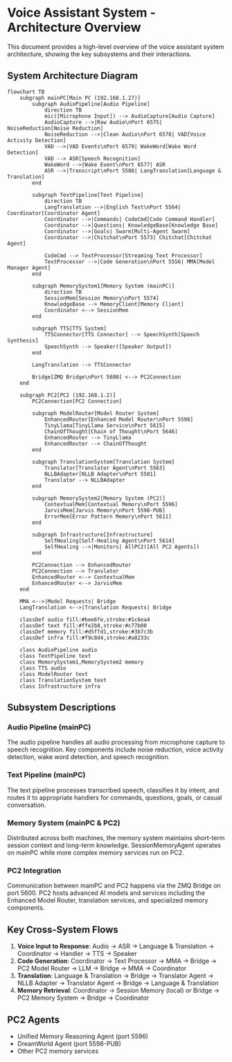 # Voice Assistant System - Architecture Overview

This document provides a high-level overview of the voice assistant system architecture, showing the key subsystems and their interactions.

## System Architecture Diagram

```mermaid
flowchart TB
    subgraph mainPC[Main PC (192.168.1.27)]
        subgraph AudioPipeline[Audio Pipeline]
            direction TB
            mic([Microphone Input]) --> AudioCapture[Audio Capture]
            AudioCapture -->|Raw Audio\nPort 6575| NoiseReduction[Noise Reduction]
            NoiseReduction -->|Clean Audio\nPort 6578| VAD[Voice Activity Detection]
            VAD -->|VAD Events\nPort 6579| WakeWord[Wake Word Detection]
            VAD --> ASR[Speech Recognition]
            WakeWord -->|Wake Event\nPort 6577| ASR
            ASR -->|Transcript\nPort 5580| LangTranslation[Language & Translation]
        end

        subgraph TextPipeline[Text Pipeline]
            direction TB
            LangTranslation -->|English Text\nPort 5564| Coordinator[Coordinator Agent]
            Coordinator -->|Commands| CodeCmd[Code Command Handler]
            Coordinator -->|Questions| KnowledgeBase[Knowledge Base]
            Coordinator -->|Goals| Swarm[Multi-Agent Swarm]
            Coordinator -->|Chitchat\nPort 5573| Chitchat[Chitchat Agent]

            CodeCmd --> TextProcessor[Streaming Text Processor]
            TextProcessor -->|Code Generation\nPort 5556| MMA[Model Manager Agent]
        end

        subgraph MemorySystem1[Memory System (mainPC)]
            direction TB
            SessionMem[Session Memory\nPort 5574]
            KnowledgeBase --> MemoryClient[Memory Client]
            Coordinator <--> SessionMem
        end

        subgraph TTS[TTS System]
            TTSConnector[TTS Connector] --> SpeechSynth[Speech Synthesis]
            SpeechSynth --> Speaker([Speaker Output])
        end

        LangTranslation --> TTSConnector

        Bridge[ZMQ Bridge\nPort 5600] <--> PC2Connection
    end

    subgraph PC2[PC2 (192.168.1.2)]
        PC2Connection[PC2 Connection]

        subgraph ModelRouter[Model Router System]
            EnhancedRouter[Enhanced Model Router\nPort 5598]
            TinyLlama[TinyLlama Service\nPort 5615]
            ChainOfThought[Chain of Thought\nPort 5646]
            EnhancedRouter --> TinyLlama
            EnhancedRouter --> ChainOfThought
        end

        subgraph TranslationSystem[Translation System]
            Translator[Translator Agent\nPort 5563]
            NLLBAdapter[NLLB Adapter\nPort 5581]
            Translator --> NLLBAdapter
        end

        subgraph MemorySystem2[Memory System (PC2)]
            ContextualMem[Contextual Memory\nPort 5596]
            JarvisMem[Jarvis Memory\nPort 5598-PUB]
            ErrorMem[Error Pattern Memory\nPort 5611]
        end

        subgraph Infrastructure[Infrastructure]
            SelfHealing[Self-Healing Agent\nPort 5614]
            SelfHealing -->|Monitors| AllPC2([All PC2 Agents])
        end

        PC2Connection --> EnhancedRouter
        PC2Connection --> Translator
        EnhancedRouter <--> ContextualMem
        EnhancedRouter <--> JarvisMem
    end

    MMA <-->|Model Requests| Bridge
    LangTranslation <-->|Translation Requests| Bridge

    classDef audio fill:#bee6fe,stroke:#1c6ea4
    classDef text fill:#ffe2b8,stroke:#c77b00
    classDef memory fill:#d5ffd1,stroke:#3b7c3b
    classDef infra fill:#f9c8d4,stroke:#a8233c

    class AudioPipeline audio
    class TextPipeline text
    class MemorySystem1,MemorySystem2 memory
    class TTS audio
    class ModelRouter text
    class TranslationSystem text
    class Infrastructure infra
```

## Subsystem Descriptions

### Audio Pipeline (mainPC)

The audio pipeline handles all audio processing from microphone capture to speech recognition. Key components include noise reduction, voice activity detection, wake word detection, and speech recognition.

### Text Pipeline (mainPC)

The text pipeline processes transcribed speech, classifies it by intent, and routes it to appropriate handlers for commands, questions, goals, or casual conversation.

### Memory System (mainPC & PC2)

Distributed across both machines, the memory system maintains short-term session context and long-term knowledge. SessionMemoryAgent operates on mainPC while more complex memory services run on PC2.

### PC2 Integration

Communication between mainPC and PC2 happens via the ZMQ Bridge on port 5600. PC2 hosts advanced AI models and services including the Enhanced Model Router, translation services, and specialized memory components.

## Key Cross-System Flows

1. **Voice Input to Response**: Audio → ASR → Language & Translation → Coordinator → Handler → TTS → Speaker
2. **Code Generation**: Coordinator → Text Processor → MMA → Bridge → PC2 Model Router → LLM → Bridge → MMA → Coordinator
3. **Translation**: Language & Translation → Bridge → Translator Agent → NLLB Adapter → Translator Agent → Bridge → Language & Translation
4. **Memory Retrieval**: Coordinator → Session Memory (local) or Bridge → PC2 Memory System → Bridge → Coordinator

## PC2 Agents

- Unified Memory Reasoning Agent (port 5596)
- DreamWorld Agent (port 5598-PUB)
- Other PC2 memory services
